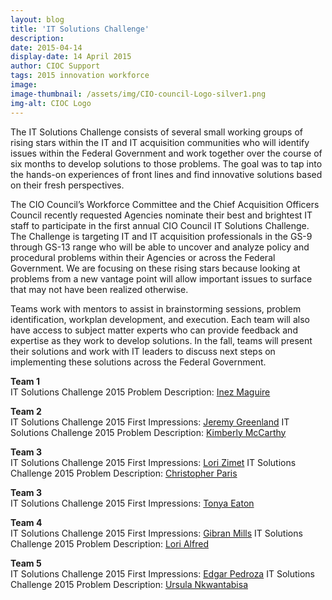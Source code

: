 ```yaml
---
layout: blog
title: 'IT Solutions Challenge'
description:
date: 2015-04-14
display-date: 14 April 2015
author: CIOC Support
tags: 2015 innovation workforce
image:
image-thumbnail: /assets/img/CIO-council-Logo-silver1.png
img-alt: CIOC Logo
---
```

The IT Solutions Challenge consists of several small working groups of rising stars within the IT and IT acquisition communities who will identify issues within the Federal Government and work together over the course of six months to develop solutions to those problems. The goal was to tap into the hands-on experiences of front lines and find innovative solutions based on their fresh perspectives.

The CIO Council’s Workforce Committee and the Chief Acquisition Officers Council recently requested Agencies nominate their best and brightest IT staff to participate in the first annual CIO Council IT Solutions Challenge. The Challenge is targeting IT and IT acquisition professionals in the GS-9 through GS-13 range who will be able to uncover and analyze policy and procedural problems within their Agencies or across the Federal Government. We are focusing on these rising stars because looking at problems from a new vantage point will allow important issues to surface that may not have been realized otherwise.

Teams work with mentors to assist in brainstorming sessions, problem identification, workplan development, and execution. Each team will also have access to subject matter experts who can provide feedback and expertise as they work to develop solutions. In the fall, teams will present their solutions and work with IT leaders to discuss next steps on implementing these solutions across the Federal Government.

**Team 1**  
IT Solutions Challenge 2015 Problem Description: [Inez Maguire]({{site.baseurl}}/2015/05/20/IT-solutions-challenge-IM.html)

**Team 2**  
IT Solutions Challenge 2015 First Impressions: [Jeremy Greenland]({{site.baseurl}}/2015/04/22/IT-solutions-challenge-JG.html)
IT Solutions Challenge 2015 Problem Description: [Kimberly McCarthy]({{site.baseurl}}/2015/05/13/IT-solutions-challenge-KM.html)


**Team 3**  
IT Solutions Challenge 2015 First Impressions: [Lori Zimet]({{site.baseurl}}/2015/04/24/IT-solutions-challenge-LZ.html)
IT Solutions Challenge 2015 Problem Description: [Christopher Paris]({{site.baseurl}}/2015/05/14/IT-solutions-challenge-CP.html)


**Team 3**  
IT Solutions Challenge 2015 First Impressions: [Tonya Eaton]({{site.baseurl}}/2015/04/23/IT-solutions-challenge-TE.html)


**Team 4**  
IT Solutions Challenge 2015 First Impressions: [Gibran Mills]({{site.baseurl}}/2015/04/30/IT-solutions-challenge-GM.html)
IT Solutions Challenge 2015 Problem Description: [Lori Alfred]({{site.baseurl}}/2015/05/15/IT-solutions-challenge-LA.html)


**Team 5**  
IT Solutions Challenge 2015 First Impressions: [Edgar Pedroza]({{site.baseurl}}/2015/04/23/IT-solutions-challenge-EP.html)
IT Solutions Challenge 2015 Problem Description: [Ursula Nkwantabisa]({{site.baseurl}}/2015/05/18/IT-solutions-challenge-UN.html)
